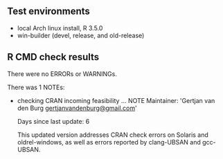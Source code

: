 ## Test environments
* local Arch linux install, R 3.5.0
* win-builder (devel, release, and old-release)

## R CMD check results
There were no ERRORs or WARNINGs.

There was 1 NOTEs:

* checking CRAN incoming feasibility ... NOTE
  Maintainer: 'Gertjan van den Burg <gertjanvandenburg@gmail.com>'

  Days since last update: 6


  This updated version addresses CRAN check errors on Solaris and 
  oldrel-windows, as well as errors reported by clang-UBSAN and gcc-UBSAN.
